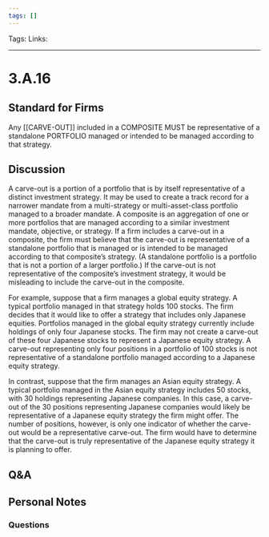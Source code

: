 ```yaml
---
tags: []
---
```

Tags: 
Links: 
___
# 3.A.16
## Standard for Firms
Any [[CARVE-OUT]] included in a COMPOSITE MUST be representative of a standalone PORTFOLIO managed or intended to be managed according to that strategy.
## Discussion
A carve-out is a portion of a portfolio that is by itself representative of a distinct investment strategy. It may be used to create a track record for a narrower mandate from a multi-strategy or multi-asset-class portfolio managed to a broader mandate. A composite is an aggregation of one or more portfolios that are managed according to a similar investment mandate, objective, or strategy. If a firm includes a carve-out in a composite, the firm must believe that the carve-out is representative of a standalone portfolio that is managed or is intended to be managed according to that composite’s strategy. (A standalone portfolio is a portfolio that is not a portion of a larger portfolio.) If the carve-out is not representative of the composite’s investment strategy, it would be misleading to include the carve-out in the composite.

For example, suppose that a firm manages a global equity strategy. A typical portfolio managed in that strategy holds 100 stocks. The firm decides that it would like to offer a strategy that includes only Japanese equities. Portfolios managed in the global equity strategy currently include holdings of only four Japanese stocks. The firm may not create a carve-out of these four Japanese stocks to represent a Japanese equity strategy. A carve-out representing only four positions in a portfolio of 100 stocks is not representative of a standalone portfolio managed according to a Japanese equity strategy.

In contrast, suppose that the firm manages an Asian equity strategy. A typical portfolio managed in the Asian equity strategy includes 50 stocks, with 30 holdings representing Japanese companies. In this case, a carve-out of the 30 positions representing Japanese companies would likely be representative of a Japanese equity strategy the firm might offer. The number of positions, however, is only one indicator of whether the carve-out would be a representative carve-out. The firm would have to determine that the carve-out is truly representative of the Japanese equity strategy it is planning to offer.
## Q&A

## Personal Notes

### Questions